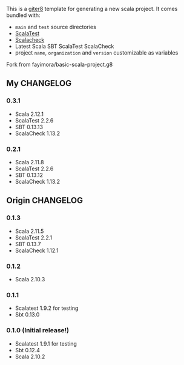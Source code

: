 This is a [giter8](https://github.com/n8han/giter8) template for generating a new scala project. It comes bundled with:

-   `main` and `test` source directories
-   [ScalaTest](http://www.scalatest.org/)
-   [Scalacheck](http://www.scalacheck.org/)
-   Latest Scala SBT ScalaTest ScalaCheck
-   project `name`, `organization` and `version` customizable as variables

Fork from fayimora/basic-scala-project.g8
## My CHANGELOG

### 0.3.1

-   Scala 2.12.1
-   ScalaTest 2.2.6
-   SBT 0.13.13
-   ScalaCheck 1.13.2

### 0.2.1

-   Scala 2.11.8
-   ScalaTest 2.2.6
-   SBT 0.13.12
-   ScalaCheck 1.13.2

## Origin CHANGELOG

### 0.1.3

-   Scala 2.11.5
-   ScalaTest 2.2.1
-   SBT 0.13.7
-   ScalaCheck 1.12.1

### 0.1.2

-   Scala 2.10.3

### 0.1.1

-   Scalatest 1.9.2 for testing
-   Sbt 0.13.0

### 0.1.0 (Initial release!)

-   Scalatest 1.9.1 for testing
-   Sbt 0.12.4
-   Scala 2.10.2
